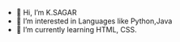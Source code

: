- 👋 Hi, I’m K.SAGAR
- 👀 I’m interested in Languages like Python,Java
- 🌱 I’m currently learning HTML, CSS.

<!---
ksagar240204/ksagar240204 is a ✨ special ✨ repository because its `README.md` (this file) appears on your GitHub profile.
You can click the Preview link to take a look at your changes.
--->
